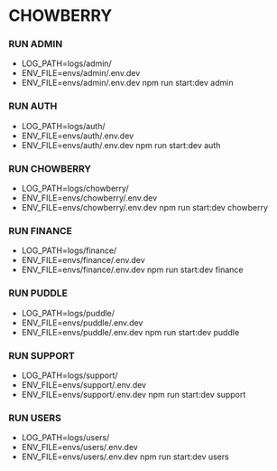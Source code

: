 # CHOWBERRY

### RUN ADMIN
- LOG_PATH=logs/admin/
- ENV_FILE=envs/admin/.env.dev
- ENV_FILE=envs/admin/.env.dev npm run start:dev admin

### RUN AUTH
- LOG_PATH=logs/auth/
- ENV_FILE=envs/auth/.env.dev
- ENV_FILE=envs/auth/.env.dev npm run start:dev auth

### RUN CHOWBERRY
- LOG_PATH=logs/chowberry/
- ENV_FILE=envs/chowberry/.env.dev
- ENV_FILE=envs/chowberry/.env.dev npm run start:dev chowberry

### RUN FINANCE
- LOG_PATH=logs/finance/
- ENV_FILE=envs/finance/.env.dev
- ENV_FILE=envs/finance/.env.dev npm run start:dev finance

### RUN PUDDLE
- LOG_PATH=logs/puddle/
- ENV_FILE=envs/puddle/.env.dev
- ENV_FILE=envs/puddle/.env.dev npm run start:dev puddle

### RUN SUPPORT
- LOG_PATH=logs/support/
- ENV_FILE=envs/support/.env.dev
- ENV_FILE=envs/support/.env.dev npm run start:dev support

### RUN USERS
- LOG_PATH=logs/users/
- ENV_FILE=envs/users/.env.dev
- ENV_FILE=envs/users/.env.dev npm run start:dev users